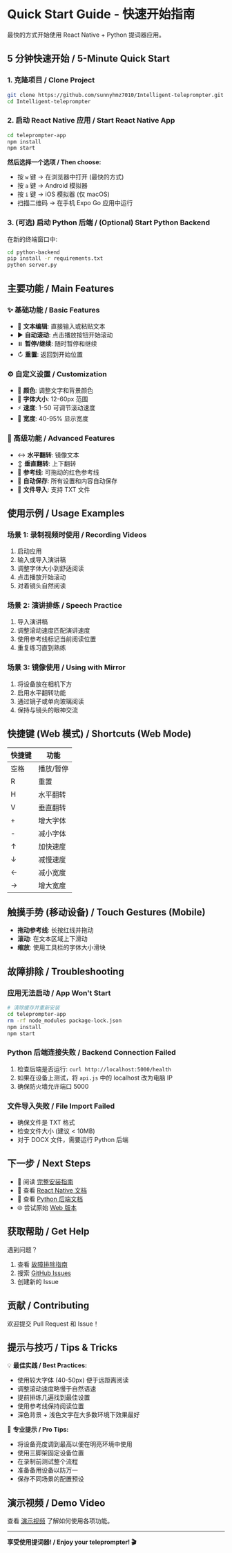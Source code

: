 # Quick Start Guide - 快速开始指南

最快的方式开始使用 React Native + Python 提词器应用。

## 5 分钟快速开始 / 5-Minute Quick Start

### 1. 克隆项目 / Clone Project
```bash
git clone https://github.com/sunnyhmz7010/Intelligent-teleprompter.git
cd Intelligent-teleprompter
```

### 2. 启动 React Native 应用 / Start React Native App
```bash
cd teleprompter-app
npm install
npm start
```

**然后选择一个选项 / Then choose:**
- 按 `w` 键 → 在浏览器中打开 (最快的方式)
- 按 `a` 键 → Android 模拟器
- 按 `i` 键 → iOS 模拟器 (仅 macOS)
- 扫描二维码 → 在手机 Expo Go 应用中运行

### 3. (可选) 启动 Python 后端 / (Optional) Start Python Backend

在新的终端窗口中:
```bash
cd python-backend
pip install -r requirements.txt
python server.py
```

## 主要功能 / Main Features

### ✨ 基础功能 / Basic Features
- 📝 **文本编辑**: 直接输入或粘贴文本
- ▶️ **自动滚动**: 点击播放按钮开始滚动
- ⏸️ **暂停/继续**: 随时暂停和继续
- ↻ **重置**: 返回到开始位置

### ⚙️ 自定义设置 / Customization
- 🎨 **颜色**: 调整文字和背景颜色
- 📏 **字体大小**: 12-60px 范围
- ⚡ **速度**: 1-50 可调节滚动速度
- 📐 **宽度**: 40-95% 显示宽度

### 🔄 高级功能 / Advanced Features
- ↔️ **水平翻转**: 镜像文本
- ↕️ **垂直翻转**: 上下翻转
- 📍 **参考线**: 可拖动的红色参考线
- 💾 **自动保存**: 所有设置和内容自动保存
- 📁 **文件导入**: 支持 TXT 文件

## 使用示例 / Usage Examples

### 场景 1: 录制视频时使用 / Recording Videos
1. 启动应用
2. 输入或导入演讲稿
3. 调整字体大小到舒适阅读
4. 点击播放开始滚动
5. 对着镜头自然阅读

### 场景 2: 演讲排练 / Speech Practice
1. 导入演讲稿
2. 调整滚动速度匹配演讲速度
3. 使用参考线标记当前阅读位置
4. 重复练习直到熟练

### 场景 3: 镜像使用 / Using with Mirror
1. 将设备放在相机下方
2. 启用水平翻转功能
3. 通过镜子或单向玻璃阅读
4. 保持与镜头的眼神交流

## 快捷键 (Web 模式) / Shortcuts (Web Mode)

| 快捷键 | 功能 |
|--------|------|
| 空格 | 播放/暂停 |
| R | 重置 |
| H | 水平翻转 |
| V | 垂直翻转 |
| + | 增大字体 |
| - | 减小字体 |
| ↑ | 加快速度 |
| ↓ | 减慢速度 |
| ← | 减小宽度 |
| → | 增大宽度 |

## 触摸手势 (移动设备) / Touch Gestures (Mobile)

- **拖动参考线**: 长按红线并拖动
- **滚动**: 在文本区域上下滑动
- **缩放**: 使用工具栏的字体大小滑块

## 故障排除 / Troubleshooting

### 应用无法启动 / App Won't Start
```bash
# 清除缓存并重新安装
cd teleprompter-app
rm -rf node_modules package-lock.json
npm install
npm start
```

### Python 后端连接失败 / Backend Connection Failed
1. 检查后端是否运行: `curl http://localhost:5000/health`
2. 如果在设备上测试，将 `api.js` 中的 localhost 改为电脑 IP
3. 确保防火墙允许端口 5000

### 文件导入失败 / File Import Failed
- 确保文件是 TXT 格式
- 检查文件大小 (建议 < 10MB)
- 对于 DOCX 文件，需要运行 Python 后端

## 下一步 / Next Steps

- 📖 阅读 [完整安装指南](SETUP.md)
- 📱 查看 [React Native 文档](teleprompter-app/README.md)
- 🐍 查看 [Python 后端文档](python-backend/README.md)
- 🌐 尝试原始 [Web 版本](index.html)

## 获取帮助 / Get Help

遇到问题？
1. 查看 [故障排除指南](SETUP.md#故障排除--troubleshooting)
2. 搜索 [GitHub Issues](https://github.com/sunnyhmz7010/Intelligent-teleprompter/issues)
3. 创建新的 Issue

## 贡献 / Contributing

欢迎提交 Pull Request 和 Issue！

## 提示与技巧 / Tips & Tricks

💡 **最佳实践 / Best Practices:**
- 使用较大字体 (40-50px) 便于远距离阅读
- 调整滚动速度略慢于自然语速
- 提前排练几遍找到最佳设置
- 使用参考线保持阅读位置
- 深色背景 + 浅色文字在大多数环境下效果最好

🎯 **专业提示 / Pro Tips:**
- 将设备亮度调到最高以便在明亮环境中使用
- 使用三脚架固定设备位置
- 在录制前测试整个流程
- 准备备用设备以防万一
- 保存不同场景的配置预设

## 演示视频 / Demo Video

查看 [演示视频](link-to-demo) 了解如何使用各项功能。

---

**享受使用提词器! / Enjoy your teleprompter! 🎬**
